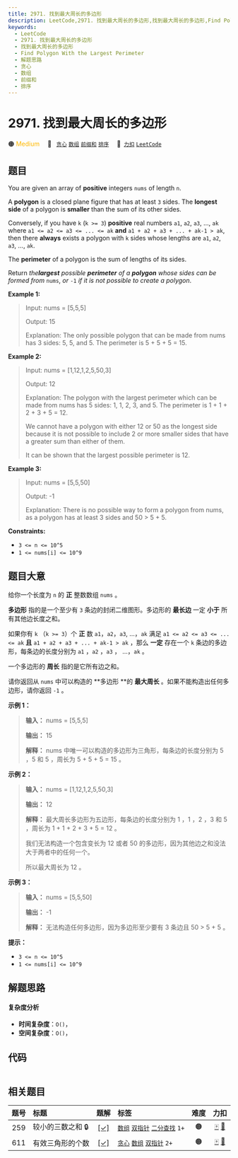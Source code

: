 ```yaml
---
title: 2971. 找到最大周长的多边形
description: LeetCode,2971. 找到最大周长的多边形,找到最大周长的多边形,Find Polygon With the Largest Perimeter,解题思路,贪心,数组,前缀和,排序
keywords:
  - LeetCode
  - 2971. 找到最大周长的多边形
  - 找到最大周长的多边形
  - Find Polygon With the Largest Perimeter
  - 解题思路
  - 贪心
  - 数组
  - 前缀和
  - 排序
---
```


# 2971. 找到最大周长的多边形

🟠 <font color=#ffb800>Medium</font>&emsp; 🔖&ensp; [`贪心`](/tag/greedy.md) [`数组`](/tag/array.md) [`前缀和`](/tag/prefix-sum.md) [`排序`](/tag/sorting.md)&emsp; 🔗&ensp;[`力扣`](https://leetcode.cn/problems/find-polygon-with-the-largest-perimeter) [`LeetCode`](https://leetcode.com/problems/find-polygon-with-the-largest-perimeter)

## 题目

You are given an array of **positive** integers `nums` of length `n`.

A **polygon** is a closed plane figure that has at least `3` sides. The
**longest side** of a polygon is **smaller** than the sum of its other sides.

Conversely, if you have `k` (`k >= 3`) **positive** real numbers `a1`, `a2`,
`a3`, ..., `ak` where `a1 <= a2 <= a3 <= ... <= ak` **and** `a1 + a2 + a3 +
... + ak-1 > ak`, then there **always** exists a polygon with `k` sides whose
lengths are `a1`, `a2`, `a3`, ..., `ak`.

The **perimeter** of a polygon is the sum of lengths of its sides.

Return _the**largest** possible **perimeter** of a **polygon** whose sides can
be formed from_ `nums`, _or_ `-1` _if it is not possible to create a polygon_.



**Example 1:**

> Input: nums = [5,5,5]
> 
> Output: 15
> 
> Explanation: The only possible polygon that can be made from nums has 3 sides: 5, 5, and 5. The perimeter is 5 + 5 + 5 = 15.

**Example 2:**

> Input: nums = [1,12,1,2,5,50,3]
> 
> Output: 12
> 
> Explanation: The polygon with the largest perimeter which can be made from nums has 5 sides: 1, 1, 2, 3, and 5. The perimeter is 1 + 1 + 2 + 3 + 5 = 12.
> 
> We cannot have a polygon with either 12 or 50 as the longest side because it is not possible to include 2 or more smaller sides that have a greater sum than either of them.
> 
> It can be shown that the largest possible perimeter is 12.

**Example 3:**

> Input: nums = [5,5,50]
> 
> Output: -1
> 
> Explanation: There is no possible way to form a polygon from nums, as a polygon has at least 3 sides and 50 > 5 + 5.

**Constraints:**

  * `3 <= n <= 10^5`
  * `1 <= nums[i] <= 10^9`


## 题目大意

给你一个长度为 `n` 的 **正**  整数数组 `nums` 。

**多边形**  指的是一个至少有 `3` 条边的封闭二维图形。多边形的 **最长边**  一定 **小于**  所有其他边长度之和。

如果你有 `k` （`k >= 3`）个 **正**  数 `a1`，`a2`，`a3`, ...，`ak` 满足 `a1 <= a2 <= a3 <=
... <= ak` **且** `a1 + a2 + a3 + ... + ak-1 > ak` ，那么 **一定**  存在一个 `k`
条边的多边形，每条边的长度分别为 `a1` ，`a2` ，`a3` ， ...，`ak` 。

一个多边形的 **周长**  指的是它所有边之和。

请你返回从 `nums` 中可以构造的 **多边形  **的 **最大周长**  。如果不能构造出任何多边形，请你返回 `-1` 。



**示例 1：**

> 
> 
> 
> 
> 
> **输入：** nums = [5,5,5]
> 
> **输出：** 15
> 
> **解释：** nums 中唯一可以构造的多边形为三角形，每条边的长度分别为 5 ，5 和 5 ，周长为 5 + 5 + 5 = 15 。
> 
> 

**示例 2：**

> 
> 
> 
> 
> 
> **输入：** nums = [1,12,1,2,5,50,3]
> 
> **输出：** 12
> 
> **解释：** 最大周长多边形为五边形，每条边的长度分别为 1 ，1 ，2 ，3 和 5 ，周长为 1 + 1 + 2 + 3 + 5 = 12 。
> 
> 我们无法构造一个包含变长为 12 或者 50 的多边形，因为其他边之和没法大于两者中的任何一个。
> 
> 所以最大周长为 12 。
> 
> 

**示例 3：**

> 
> 
> 
> 
> 
> **输入：** nums = [5,5,50]
> 
> **输出：** -1
> 
> **解释：** 无法构造任何多边形，因为多边形至少要有 3 条边且 50 > 5 + 5 。
> 
> 



**提示：**

  * `3 <= n <= 10^5`
  * `1 <= nums[i] <= 10^9`


## 解题思路

#### 复杂度分析

- **时间复杂度**：`O()`，
- **空间复杂度**：`O()`，

## 代码

```javascript

```

## 相关题目

<!-- prettier-ignore -->
| 题号 | 标题 | 题解 | 标签 | 难度 | 力扣 |
| :------: | :------ | :------: | :------ | :------: | :------: |
| 259 | 较小的三数之和 🔒 | [[✓]](/problem/0259.md) |  [`数组`](/tag/array.md) [`双指针`](/tag/two-pointers.md) [`二分查找`](/tag/binary-search.md) `1+` | 🟠 | [🀄️](https://leetcode.cn/problems/3sum-smaller) [🔗](https://leetcode.com/problems/3sum-smaller) |
| 611 | 有效三角形的个数 | [[✓]](/problem/0611.md) |  [`贪心`](/tag/greedy.md) [`数组`](/tag/array.md) [`双指针`](/tag/two-pointers.md) `2+` | 🟠 | [🀄️](https://leetcode.cn/problems/valid-triangle-number) [🔗](https://leetcode.com/problems/valid-triangle-number) |